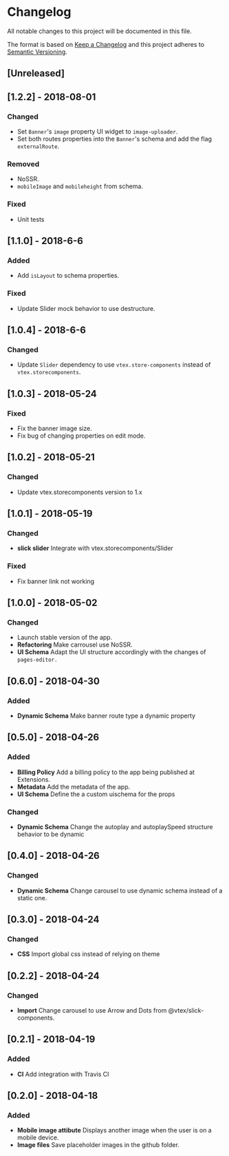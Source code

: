 # Changelog

All notable changes to this project will be documented in this file.

The format is based on [Keep a Changelog](http://keepachangelog.com/en/1.0.0/)
and this project adheres to [Semantic Versioning](http://semver.org/spec/v2.0.0.html).

## [Unreleased]

## [1.2.2] - 2018-08-01
### Changed
- Set `Banner`'s `image` property UI widget to `image-uploader`.
- Set both routes properties into the `Banner`'s schema and add the flag `externalRoute`.

### Removed
- NoSSR.
- `mobileImage` and `mobileheight` from schema.

### Fixed
- Unit tests

## [1.1.0] - 2018-6-6
### Added
- Add `isLayout` to schema properties.

### Fixed
- Update Slider mock behavior to use destructure.

## [1.0.4] - 2018-6-6

### Changed
- Update `Slider` dependency to use `vtex.store-components` instead of `vtex.storecomponents`.

## [1.0.3] - 2018-05-24
### Fixed
- Fix the banner image size.
- Fix bug of changing properties on edit mode.

## [1.0.2] - 2018-05-21
### Changed
- Update vtex.storecomponents version to 1.x

## [1.0.1] - 2018-05-19
### Changed
- **slick slider** Integrate with vtex.storecomponents/Slider

### Fixed
- Fix banner link not working

## [1.0.0] - 2018-05-02
### Changed
- Launch stable version of the app.
- **Refactoring** Make carrousel use NoSSR.
- **UI Schema** Adapt the UI structure accordingly with the changes of `pages-editor.`

## [0.6.0] - 2018-04-30
### Added
- **Dynamic Schema** Make banner route type a dynamic property

## [0.5.0] - 2018-04-26
### Added
- **Billing Policy** Add a billing policy to the app being published at Extensions.
- **Metadata** Add the metadata of the app.
- **UI Schema** Define the a custom uischema for the props

### Changed
- **Dynamic Schema** Change the autoplay and autoplaySpeed structure behavior to be dynamic

## [0.4.0] - 2018-04-26
### Changed
- **Dynamic Schema** Change carousel to use dynamic schema instead of a static one.

## [0.3.0] - 2018-04-24
### Changed
- **CSS** Import global css instead of relying on theme

## [0.2.2] - 2018-04-24
### Changed
- **Import** Change carousel to use Arrow and Dots from @vtex/slick-components.

## [0.2.1] - 2018-04-19
### Added
- **CI** Add integration with Travis CI

## [0.2.0] - 2018-04-18
### Added
- **Mobile image attibute** Displays another image when the user is on a mobile device.
- **Image files** Save placeholder images in the github folder.
